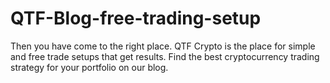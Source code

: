 # QTF-Blog-free-trading-setup
Then you have come to the right place. QTF Crypto is the place for simple and free trade setups that get results. Find the best cryptocurrency trading strategy for your portfolio on our blog.
